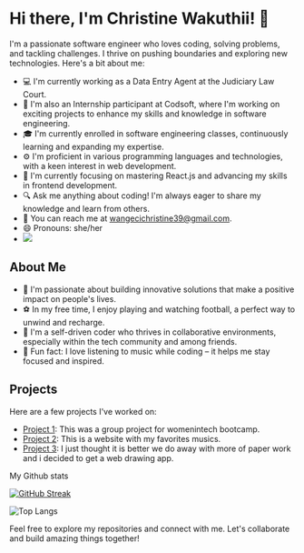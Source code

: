 # Hi there, I'm Christine Wakuthii! 👋

I'm a passionate software engineer who loves coding, solving problems, and tackling challenges. I thrive on pushing boundaries and exploring new technologies. Here's a bit about me:

- 💻 I'm currently working as a Data Entry Agent at the Judiciary Law Court.
- 🚀 I'm also an Internship participant at Codsoft, where I'm working on exciting projects to enhance my skills and knowledge in software engineering.
- 🎓 I'm currently enrolled in software engineering classes, continuously learning and expanding my expertise.
- ⚙️ I'm proficient in various programming languages and technologies, with a keen interest in web development.
- 🌱 I'm currently focusing on mastering React.js and advancing my skills in frontend development.
- 🔍 Ask me anything about coding! I'm always eager to share my knowledge and learn from others.
- 📧 You can reach me at [wangecichristine39@gmail.com](mailto:wangecichristine39@gmail.com).
- 😄 Pronouns: she/her
- <a href="https://visitcount.itsvg.in">
  <img src="https://visitcount.itsvg.in/api?id=Christine-design-web&label=Profile%20Views&color=1&icon=5&pretty=true" />
</a>

## About Me

- 🔭 I'm passionate about building innovative solutions that make a positive impact on people's lives.
- ⚽ In my free time, I enjoy playing and watching football, a perfect way to unwind and recharge.
- 🌱 I'm a self-driven coder who thrives in collaborative environments, especially within the tech community and among friends.
- 🎵 Fun fact: I love listening to music while coding – it helps me stay focused and inspired.

## Projects

Here are a few projects I've worked on:

- [Project 1](https://github.com/Christine-design-web/Green-Mart): This was a group project for womenintech bootcamp.
- [Project 2](https://github.com/Christine-design-web/Musicale): This is a website with my favorites musics.
- [Project 3](https://github.com/Christine-design-web/DrawingApp): I just thought it is better we do away with more of paper work and i decided to get a web drawing app.

 My Github stats
 
<a href="https://git.io/streak-stats"><img src="https://github-readme-streak-stats.herokuapp.com?user=Christine-design-web&theme=vue-dark" alt="GitHub Streak" /></a>

![Top Langs](https://github-readme-stats.vercel.app/api/top-langs/?username=anuraghazra&langs_count=8)


Feel free to explore my repositories and connect with me. Let's collaborate and build amazing things together!

